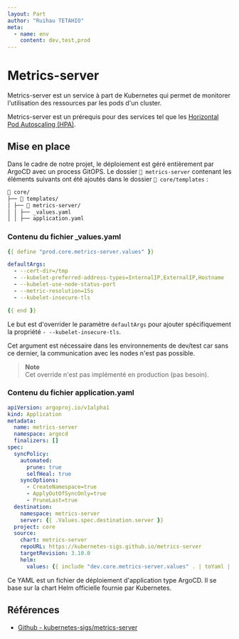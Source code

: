 ```yaml
---
layout: Part
author: "Ruihau TETAHIO"
meta:
  - name: env
    content: dev,test,prod
---
```


# Metrics-server

Metrics-server est un service à part de Kubernetes qui permet de monitorer l'utilisation des ressources par les pods d'un cluster.

Metrics-server est un prérequis pour des services tel que les [Horizontal Pod Autoscaling (HPA)](horizontal_pod_autoscaling.md).

## Mise en place

Dans le cadre de notre projet, le déploiement est géré entièrement par ArgoCD avec un process GitOPS. Le dossier `📁 metrics-server` contenant les éléments suivants ont été ajoutés dans le dossier `📁 core/templates` :

```txt
📁 core/
├── 📁 templates/
│ ├── 📁 metrics-server/
│ │ ├── _values.yaml
│ │ ├── application.yaml
```

### Contenu du fichier _values.yaml

```yaml
{{ define "prod.core.metrics-server.values" }}

defaultArgs:
  - --cert-dir=/tmp
  - --kubelet-preferred-address-types=InternalIP,ExternalIP,Hostname
  - --kubelet-use-node-status-port
  - --metric-resolution=15s
  - --kubelet-insecure-tls

{{ end }}
```

Le but est d'overrider le paramètre `defaultArgs` pour ajouter spécifiquement la propriété `- --kubelet-insecure-tls`.

Cet argument est nécessaire dans les environnements de dev/test car sans ce dernier, la communication avec les nodes n'est pas possible.

> **Note**  
> Cet override n'est pas implémenté en production (pas besoin).

### Contenu du fichier application.yaml

```yaml
apiVersion: argoproj.io/v1alpha1
kind: Application
metadata:
  name: metrics-server
  namespace: argocd
  finalizers: []
spec:
  syncPolicy:
    automated:
      prune: true
      selfHeal: true
    syncOptions:
      - CreateNamespace=true
      - ApplyOutOfSyncOnly=true
      - PruneLast=true
  destination:
    namespace: metrics-server
    server: {{ .Values.spec.destination.server }}
  project: core
  source:
    chart: metrics-server
    repoURL: https://kubernetes-sigs.github.io/metrics-server
    targetRevision: 3.10.0
    helm:
      values: {{ include "dev.core.metrics-server.values" . | toYaml | nindent 8 }}
```

Ce YAML est un fichier de déploiement d'application type ArgoCD. Il se base sur la chart Helm officielle fournie par Kubernetes.

## Références

- [Github - kubernetes-sigs/metrics-server](https://github.com/kubernetes-sigs/metrics-server)
